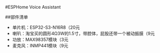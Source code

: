 #ESPHome Voice Assistant

##部件清单
- 单片机：ESP32-S3-N16R8（20元
- 喇叭：淘宝买的圆形4Ω3W的1.5寸，带腔体，屁股还带一个被动振膜（9元
- 功放：MAX98357模块（3元
- 麦克风：INMP441模块（9元